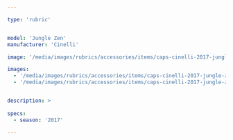 ```yaml
---

type: 'rubric'


model: 'Jungle Zen'
manufacturer: 'Cinelli'

image: '/media/images/rubrics/accessories/items/caps-cinelli-2017-jungle-zen_1.jpg'

images: 
  - '/media/images/rubrics/accessories/items/caps-cinelli-2017-jungle-zen_2.jpg'
  - '/media/images/rubrics/accessories/items/caps-cinelli-2017-jungle-zen_3.jpg'


description: >
    
specs:
  - season: '2017'
    
---
```

